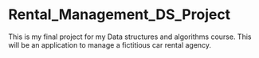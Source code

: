 # Rental_Management_DS_Project
This is my final project for my Data structures and algorithms course. This will be an application to manage a fictitious car rental agency.  
